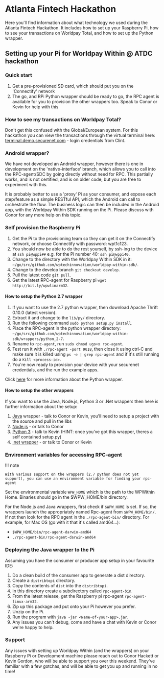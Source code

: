 # Atlanta Fintech Hackathon
Here you'll find information about what technology we used during the Atlanta Fintech Hackathon. It includes how to set up your Raspberry Pi, how to see your transactions on Worldpay Total, and how to set up the Python wrapper.

## Setting up your Pi for Worldpay Within @ ATDC hackathon

### Quick start

1.  Get a pre-provisioned SD card, which should put you on the 'Connectify' network
2.  The go, and RPi Python wrapper should be ready to go, the RPC agent is available for you to provision the other wrappers too. Speak to Conor or Kevin for help with this

### How to see my transactions on Worldpay Total?

Don't get this confused with the Global/European system. For this hackathon you can view the transactions through the virtual terminal here: [terminal.demo.securenet.com](https://terminal.demo.securenet.com) - login credentials from Clint.

### Android wrapper?

We have not developed an Android wrapper, however there is one in development on the 'native-interface' branch, which allows you to call into the RPC-agent/SDC by going directly without need for RPC. This partially works, and is not certified, and is on older code, but you are free to experiment with this.

It is probably better to use a 'proxy' Pi as your consumer, and expose each step/feature as a simple RESTful API, which the Android can call to orchestrate the flow. The business logic can then be included in the Android app, with the Worldpay Within SDK running on the Pi. Please discuss with Conor for any more help on this topic.

### Self provision the Raspberry Pi

1.  Get the Pi to the provisioning team so they can get it on the Connectify network, or choose Connectify with password: wpt1c123.
2.  You should now be able to do the rest yourself, by ssh-ing to the device at `ssh pi@wppi##` e.g. for the Pi number 40: `ssh pi@wppi40`.
3.  Change to the directory with the Worldpay Within SDK in it: `~/go/src/github.com/wptechinnovation/worldpay-within-sdk/`.
4.  Change to the develop branch `git checkout develop`.
5.  Pull the latest code `git pull`.
6.  Get the latest RPC-agent for Raspberry pi `wget http://bit.ly/wpwlinarm32`.

#### How to setup the Python 2.7 wrapper

1.  If you want to use the 2.7 python wrapper, then download Apache Thrift 0.10.0 (latest version).
2.  Extract it and change to the `lib/py/` directory.
3.  Run the following command `sudo python setup.py install`.
4.  Place the RPC-agent in the python wrapper directory: `~/go/src/github.com/wptechinnovation/worldpay-within-sdk/wrappers/python_2-7`.
5.  Rename to `rpc-agent`, run `sudo chmod ugo+x rpc-agent`.
6.  Test run it with `./rpc-agent -port 9018`, then close it using ctrl-C and make sure it is killed using `ps -e | grep rpc-agent` and if it's still running do a `Kill <process-id>`.
7.  You're now ready to provision your device with your securenet credentials, and the run the example apps.

Click [here](python27) for more information about the Python wrapper.

#### How to setup the other wrappers

If you want to use the Java, Node.js, Python 3 or .Net wrappers then here is further information about the setup:

1.  [Java](java) wrapper - talk to Conor or Kevin, you'll need to setup a project with the source and pull in the libs
2.  [Node.js](nodejs) - or talk to Conor
3.  [Python 3](python) - talk to Kevin (HINT: once you've got this wrapper, theres a self contained setup.py)
4.  [.net wrapper](dotnet) - or talk to Conor or Kevin

### Environment variables for accessing RPC-agent
!!! note

	With various support on the wrappers (2.7 python does not yet support), you can use an environment variable for finding your rpc-agent

Set the environmental variable `WPW_HOME` which is the path to the WPWithin Home. Binaries should go in the $WPW_HOME/bin directory.

For the Node.js and Java wrappers, first check if `$WPW_HOME` is set. If so, the wrappers launch the appropriately named Rpc-agent from `$WPW_HOME/bin/`. If not then look for the RPC agent in the `./rpc-agent-bin/` directory. For example, for Mac OS (go with it that it's called amd64...):

*   `$WPW_HOME/bin/rpc-agent-darwin-amd64`
*   `./rpc-agent-bin/rpc-agent-darwin-amd64`

### Deploying the Java wrapper to the Pi
Assuming you have the consumer or producer app setup in your favourite IDE:

1.  Do a clean build of the consumer app to generate a dist directory.
2.  Create a `distribtopi` directory.
3.  Copy the contents of `dist` into the `distribtopi`.
4.  In this directory create a subdirectory called `rpc-agent-bin`.
5.  From the latest release, get the Raspberry pi rpc-agent `rpc-agent-linux-arm32`.
6.  Zip up this package and put onto your Pi however you prefer.
7.  Unzip on the Pi.
8.  Run the program with `java -jar <Name-of-your-app>.jar`.
9.  Any issues you can't debug, come and have a chat with Kevin or Conor we're happy to help.

### Support

Any issues with setting up Worldpay Within (and the wrappers) on your Raspberry Pi or Development machine please reach out to Conor Hackett or Kevin Gordon, who will be able to support you over this weekend. They've familiar with a few gotchas, and will be able to get you up and running in no time!